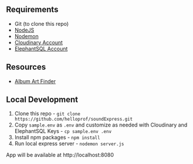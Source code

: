 ## Requirements
- Git (to clone this repo)
- [NodeJS](https://nodejs.org/en/)
- [Nodemon](https://nodemon.io/)
- [Cloudinary Account](https://cloudinary.com/)
- [ElephantSQL Account](https://www.elephantsql.com/)

## Resources 
- [Album Art Finder](https://bendodson.com/projects/itunes-artwork-finder/)

## Local Development
1. Clone this repo - `git clone https://github.com/helloprof/soundExpress.git`
2. Copy `sample.env` as `.env` and customize as needed with Cloudinary and ElephantSQL Keys - `cp sample.env .env`
3. Install npm packages - `npm install`
4. Run local express server - `nodemon server.js`

App will be available at http://localhost:8080